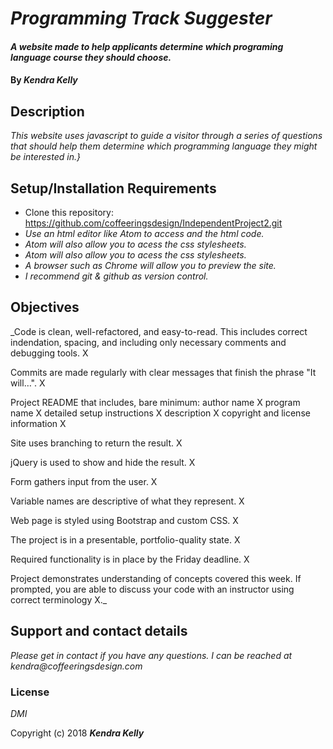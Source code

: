 # _Programming Track Suggester_

#### _A website made to help applicants determine which programing language course they should choose._

#### By _**Kendra Kelly**_

## Description

_This website uses javascript to guide a visitor through a series of questions that should help them determine which programming language they might be interested in.}_

## Setup/Installation Requirements

* Clone this repository: https://github.com/coffeeringsdesign/IndependentProject2.git
* _Use an html editor like Atom to access and the html code._
* _Atom will also allow you to acess the css stylesheets._
* _Atom will also allow you to acess the css stylesheets._
* _A browser such as Chrome will allow you to preview the site._
* _I recommend git & github as version control._

## Objectives

_Code is clean, well-refactored, and easy-to-read. This includes correct indendation, spacing, and including only necessary comments and debugging tools. X

Commits are made regularly with clear messages that finish the phrase "It will…". X

Project README that includes, bare minimum:
author name X
program name X
detailed setup instructions X
description X
copyright and license information X

Site uses branching to return the result.  X

jQuery is used to show and hide the result. X

Form gathers input from the user. X

Variable names are descriptive of what they represent. X

Web page is styled using Bootstrap and custom CSS. X

The project is in a presentable, portfolio-quality state. X

Required functionality is in place by the Friday deadline. X

Project demonstrates understanding of concepts covered this week. If prompted, you are able to discuss your code with an instructor using correct terminology X._

## Support and contact details

_Please get in contact if you have any questions. I can be reached at kendra@coffeeringsdesign.com_

### License

*DMI*

Copyright (c) 2018 **_Kendra Kelly_**
